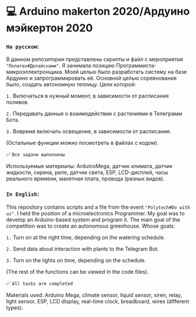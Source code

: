 # :computer: Arduino makerton 2020/Ардуино мэйкертон 2020
### `На русском`:
В данном репозитории представлены скрипты и файл с мероприятия `"Политех#Делайснами"`. Я занимала позицию Программиста-микроэллектронщика. Моей целью было разработать систему на базе Ардуино и запрограммировать её. Основной целью соревнования было, создать автономную теплицу.
Цели которой:

`1.` Включаться в нужный момент, в зависимости от расписания поливов.

`2.` Передавать данные о взаимодействии с растениями в Телеграмм Бота. 

`3.` Вовремя включать освещение, в зависимости от расписания.

(Остальные функции можно посмотреть в файлах с кодом).

:white_check_mark: `Все задачи выполнены` 

Используемые материалы:
ArduinoMega, датчик климата, датчик жидкости, сирена, реле, датчик света, ESP, LCD-дисплей, часы реального времени, макетная плата, провода (разных видов).
### `In English`:
This repository contains scripts and a file from the event `"Polytech#Do with us"`. I held the position of a microelectronics Programmer. My goal was to develop an Arduino-based system and program it. The main goal of the competition was to create an autonomous greenhouse.
Whose goals:

`1.` Turn on at the right time, depending on the watering schedule.

`2.` Send data about interaction with plants to the Telegram Bot.

`3.` Turn on the lights on time, depending on the schedule.

(The rest of the functions can be viewed in the code files).

✅ `All tasks are completed`

Materials used:
Arduino Mega, climate sensor, liquid sensor, siren, relay, light sensor, ESP, LCD display, real-time clock, breadboard, wires (different types). 
